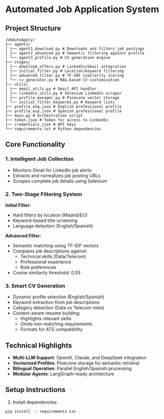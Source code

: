 # Automated Job Application System

## Project Structure

```
JobAutoApply/
├── agents/
│ ├── agent1_download.py # Downloads and filters job postings
│ ├── agent2_advanced.py # Semantic filtering against profile
│ └── agent3_profile.py # CV generation engine
├── stages/
│ ├── download_offers.py # LinkedIn/Gmail integration
│ ├── initial_filter.py # Location/keyword filtering
│ ├── advanced_filter.py # TF-IDF similarity scoring
│ └── cv_generator.py # RAG-based CV customization
├── utils/
│ ├── email_utils.py # Gmail API handler
│ ├── linkedin_utils.py # Selenium LinkedIn scraper
│ ├── profile_manager.py # Pinecone vector storage
│ └── initial_filter_keywords.py # Keyword lists
├── profile_eng.json # English professional profile
├── profile_esp.json # Spanish professional profile
├── main.py # Orchestration script
├── token.json # Token for access to LinkedIn
├── credentials.json # API keys
└── requirements.txt # Python dependencies
```

## Core Functionality

### 1. Intelligent Job Collection
- Monitors Gmail for LinkedIn job alerts
- Extracts and normalizes job posting URLs
- Scrapes complete job details using Selenium

### 2. Two-Stage Filtering System
**Initial Filter:**
- Hard filters by location (Madrid/EU)
- Keyword-based title screening
- Language detection (English/Spanish)

**Advanced Filter:**
- Semantic matching using TF-IDF vectors
- Compares job descriptions against:
  - Technical skills (Data/Telecom)
  - Professional experience
  - Role preferences
- Cosine similarity threshold: 0.55

### 3. Smart CV Generation
- Dynamic profile selection (English/Spanish)
- Keyword extraction from job descriptions
- Category detection (Data vs Telecom roles)
- Context-aware resume building:
  - Highlights relevant skills
  - Omits non-matching requirements
  - Formats for ATS compatibility

## Technical Highlights

- **Multi-LLM Support**: OpenAI, Claude, and DeepSeek integration
- **Vectorized Profiles**: Pinecone storage for semantic retrieval
- **Bilingual Operation**: Parallel English/Spanish processing
- **Modular Agents**: LangGraph-ready architecture

## Setup Instructions

1. Install dependencies:
```bash
pip install -r requirements.txt

